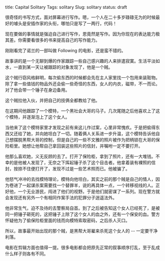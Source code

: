 title: Capital Solitary 
Tags: solitary 
Slug: solitary 
status: draft



很奇怪的书写方式，面对屏幕进行写作。嗯，一个人在二十多岁碌碌无为的时候最好的噱头是安插作家的头衔，哪怕只是写了一两行，代码！

现在要做的事情就是强迫自己进行写作，恩竟然是写作。因为你现在的表达能力极其差。你需要看很多的书来提高自己的写作能力。

刚刚看完了诺兰的一部叫做 Following 的电影，还是蛮不错的。

故事讲的是一个无聊到爆的作家跟踪一些自己感兴趣的人来排遣寂寞。生活平淡如水，一直到某一天让被跟踪的对象发现了，他是一个贼。

这个贼行窃风格鲜明，每次偷东西的时候都会先在主人家里找一个包用来装赃物。除了拿一些值钱的物品外还会偷一些奇怪的东西，女人的内衣，磁带，不一而论。对了他会带一个锤子在身边备用。

这个贼拉他入伙，并把自己的技俩全都教给了他。

在这期间他跟踪了一个模特，一个黑社会大哥的马子。几次尾随之后他喜欢上了这个模特，并逐渐泡上了这个女人。

当他来了这个模特家里才发现之前有来这儿作过案，心里非常愧疚。于是把偷得东西又还给了她，并向她坦白了一切。随着俩人关系进一步升温，这个模特告诉他自己想摆脱黑帮大哥的控制，但是自己的一些不文雅的照片被作为把柄锁在大哥的保险柜里。她想让他帮自己拿回装这些照片的信封，并嘱咐一定不要打开。

他那么喜欢她，义无反顾的去了。打开了保险柜，拿到了照片，还有一大堆钱。不幸的是他被人发现了，无奈之下挥起锤子杀了这个目击者。他拿着装有裸照的信封，按捺不住便打开了，发现不过是一些艺术照而已。他被骗了。

他怒气冲冲的去找模特理论，模特向他坦白，其实之前的那个贼是自己的情人，因为卷进了一起谋杀案需要找一个替罪羊，说的再具体一点，一个转移视线的人。正好他，一个无业游民，闯进了他们的视野。于是他们就密谋了一系列。现在警方就会发现还有另外一个有相同作案手法的犯罪分子逍遥法外。

他非常生气，迫不及待的去警察局自首。到了之后被告知这个女人已经死了，是被同一把锤子砸死的，这把锤子上除了这个女人的血之外，还有一个保安的血。警方怀疑他为了偷保险柜里面的钱而向模特索取密码，之后杀人灭口。

所以，故事最开始出现的那个贼，是黑帮大哥雇来杀死这个女人的 -- 一定要干净利落。

电影在剪辑方面也值得一提。很多电影都会把原先正常的叙事顺序打乱，至于乱成什么样子则各有不同。